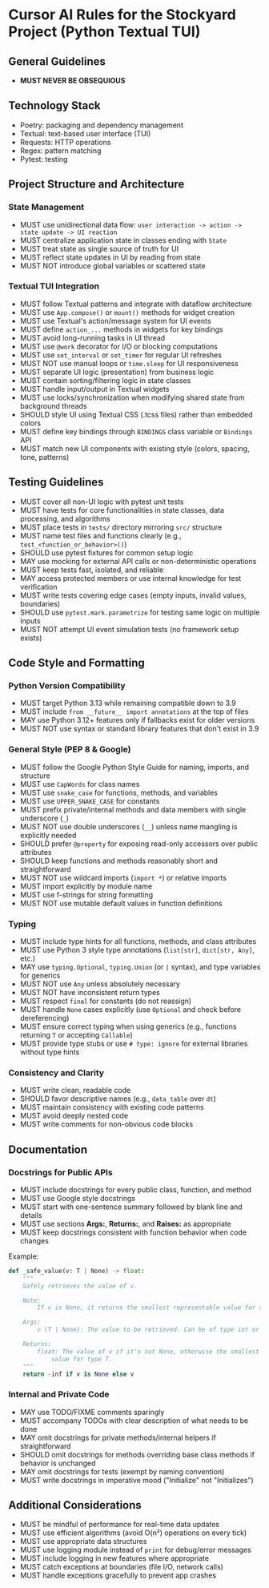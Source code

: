 # Cursor AI Rules for the Stockyard Project (Python Textual TUI)

## General Guidelines

- **MUST NEVER BE OBSEQUIOUS**

## Technology Stack

- Poetry: packaging and dependency management
- Textual: text-based user interface (TUI)
- Requests: HTTP operations
- Regex: pattern matching
- Pytest: testing

## Project Structure and Architecture

### State Management

- MUST use unidirectional data flow: `user interaction -> action -> state update -> UI reaction`
- MUST centralize application state in classes ending with `State`
- MUST treat state as single source of truth for UI
- MUST reflect state updates in UI by reading from state
- MUST NOT introduce global variables or scattered state

### Textual TUI Integration

- MUST follow Textual patterns and integrate with dataflow architecture
- MUST use `App.compose()` or `mount()` methods for widget creation
- MUST use Textual's action/message system for UI events
- MUST define `action_...` methods in widgets for key bindings
- MUST avoid long-running tasks in UI thread
- MUST use `@work` decorator for I/O or blocking computations
- MUST use `set_interval` or `set_timer` for regular UI refreshes
- MUST NOT use manual loops or `time.sleep` for UI responsiveness
- MUST separate UI logic (presentation) from business logic
- MUST contain sorting/filtering logic in state classes
- MUST handle input/output in Textual widgets
- MUST use locks/synchronization when modifying shared state from background threads
- SHOULD style UI using Textual CSS (.tcss files) rather than embedded colors
- MUST define key bindings through `BINDINGS` class variable or `Bindings` API
- MUST match new UI components with existing style (colors, spacing, tone, patterns)

## Testing Guidelines

- MUST cover all non-UI logic with pytest unit tests
- MUST have tests for core functionalities in state classes, data processing, and algorithms
- MUST place tests in `tests/` directory mirroring `src/` structure
- MUST name test files and functions clearly (e.g., `test_<function_or_behavior>()`)
- SHOULD use pytest fixtures for common setup logic
- MAY use mocking for external API calls or non-deterministic operations
- MUST keep tests fast, isolated, and reliable
- MAY access protected members or use internal knowledge for test verification
- MUST write tests covering edge cases (empty inputs, invalid values, boundaries)
- SHOULD use `pytest.mark.parametrize` for testing same logic on multiple inputs
- MUST NOT attempt UI event simulation tests (no framework setup exists)

## Code Style and Formatting

### Python Version Compatibility

- MUST target Python 3.13 while remaining compatible down to 3.9
- MUST include `from __future__ import annotations` at the top of files
- MAY use Python 3.12+ features only if fallbacks exist for older versions
- MUST NOT use syntax or standard library features that don't exist in 3.9

### General Style (PEP 8 & Google)

- MUST follow the Google Python Style Guide for naming, imports, and structure
- MUST use `CapWords` for class names
- MUST use `snake_case` for functions, methods, and variables
- MUST use `UPPER_SNAKE_CASE` for constants
- MUST prefix private/internal methods and data members with single underscore (`_`)
- MUST NOT use double underscores (`__`) unless name mangling is explicitly needed
- SHOULD prefer `@property` for exposing read-only accessors over public attributes
- SHOULD keep functions and methods reasonably short and straightforward
- MUST NOT use wildcard imports (`import *`) or relative imports
- MUST import explicitly by module name
- MUST use f-strings for string formatting
- MUST NOT use mutable default values in function definitions

### Typing

- MUST include type hints for all functions, methods, and class attributes
- MUST use Python 3 style type annotations (`list[str]`, `dict[str, Any]`, etc.)
- MAY use `typing.Optional`, `typing.Union` (or `|` syntax), and type variables for generics
- MUST NOT use `Any` unless absolutely necessary
- MUST NOT have inconsistent return types
- MUST respect `final` for constants (do not reassign)
- MUST handle `None` cases explicitly (use `Optional` and check before dereferencing)
- MUST ensure correct typing when using generics (e.g., functions returning `T` or accepting `Callable`)
- MUST provide type stubs or use `# type: ignore` for external libraries without type hints

### Consistency and Clarity

- MUST write clean, readable code
- SHOULD favor descriptive names (e.g., `data_table` over `dt`)
- MUST maintain consistency with existing code patterns
- MUST avoid deeply nested code
- MUST write comments for non-obvious code blocks

## Documentation

### Docstrings for Public APIs

- MUST include docstrings for every public class, function, and method
- MUST use Google style docstrings
- MUST start with one-sentence summary followed by blank line and details
- MUST use sections **Args:**, **Returns:**, and **Raises:** as appropriate
- MUST keep docstrings consistent with function behavior when code changes

Example:

```python
def _safe_value(v: T | None) -> float:
    """
    Safely retrieves the value of v.

    Note:
        If v is None, it returns the smallest representable value for type T.

    Args:
        v (T | None): The value to be retrieved. Can be of type int or float.

    Returns:
        float: The value of v if it's not None, otherwise the smallest representable
            value for type T.
    """
    return -inf if v is None else v
```

### Internal and Private Code

- MAY use TODO/FIXME comments sparingly
- MUST accompany TODOs with clear description of what needs to be done
- MAY omit docstrings for private methods/internal helpers if straightforward
- SHOULD omit docstrings for methods overriding base class methods if behavior is unchanged
- MAY omit docstrings for tests (exempt by naming convention)
- MUST write docstrings in imperative mood ("Initialize" not "Initializes")

## Additional Considerations

- MUST be mindful of performance for real-time data updates
- MUST use efficient algorithms (avoid O(n²) operations on every tick)
- MUST use appropriate data structures
- MUST use logging module instead of `print` for debug/error messages
- MUST include logging in new features where appropriate
- MUST catch exceptions at boundaries (file I/O, network calls)
- MUST handle exceptions gracefully to prevent app crashes
